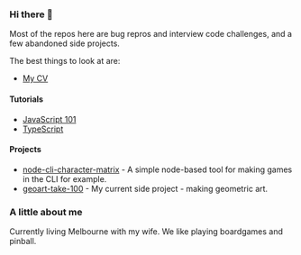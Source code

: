 ### Hi there 👋

Most of the repos here are bug repros and interview code challenges, and a few abandoned side projects. 

The best things to look at are: 

- [My CV](https://github.com/dwjohnston/cv) 

#### Tutorials 

- [JavaScript 101](https://github.com/dwjohnston/javascript-101)
- [TypeScript](https://github.com/dwjohnston/ts-tutorial-series) 

#### Projects

- [node-cli-character-matrix](https://github.com/dwjohnston/node-cli-character-matrix) - A simple node-based tool for making games in the CLI for example. 
- [geoart-take-100](https://github.com/dwjohnston/geoart-take-100) - My current side project - making geometric art.


### A little about me 

Currently living Melbourne with my wife. We like playing boardgames and pinball. 

